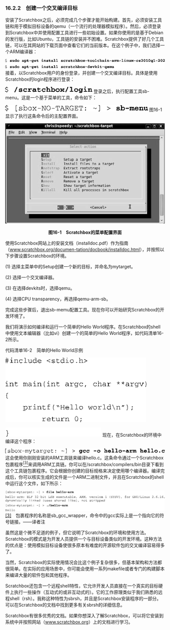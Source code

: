 ### 16.2.2　创建一个交叉编译目标

安装了Scratchbox之后，必须完成几个步骤才能开始构建。首先，必须安装工具链和用于模拟目标设备的qemu（一个流行的处理器模拟程序）。然后，必须登录到Scratchbox中并使用配置工具进行一些初始设置。如果你使用的是基于Debian的发行版，比如Ubuntu，工具链的安装并不困难。Scratchbox提供了好几个工具链，可以在其网站的下载页面中查看它们的当前版本。在这个例子中，我们选择一个ARM编译器：



![492.png](../images/492.png)
接着，以Scratchbox用户的身份登录，并创建一个交叉编译目标。具体是使用Scratchbox的login程序进行登录：



![493.png](../images/493.png)
登录之后，执行配置工具sb-menu。这是一个基于菜单的工具，命令如下：



![494.png](../images/494.png)
图16-1显示了执行这条命令后的主配置界面。

![495.png](../images/495.png)
<center class="my_markdown"><b class="my_markdown">图16-1　Scratchbox的菜单配置界面</b></center>

使用Scratchbox网站上的安装文档（installdoc.pdf）作为指南（<a class="my_markdown" href="['http://www.scratchbox.org/documen-tation/docbook/installdoc.html']">www.scratchbox.org/documen-tation/docbook/installdoc.html</a>），并按照以下步骤设置Scratchbox的环境。

(1) 选择主菜单中的Setup创建一个新的目标，并命名为mytarget。

(2) 选择一个交叉编译器。

(3) 在选择devkits时，选择qemu。

(4) 选择CPU transparency，再选择qemu-arm-sb。

完成这些步骤后，退出sb-memu配置工具。现在你可以开始研究Scratchbox的开发环境了。

我们将演示如何编译和运行一个简单的Hello World程序。在Scratchbox的shell中使用文本编辑器（比如vi）创建一个的简单的Hello World程序，如代码清单16-2所示。

代码清单16-2　简单的Hello World示例



![496.png](../images/496.png)


![497.jpg](../images/497.jpg)
现在，在Scratchbox的环境中编译这个程序：



![498.png](../images/498.png)
这会使用你刚刚安装的ARM工具链来编译hello.c。这条命令通过一个Scratchbox 包裹程序<a class="my_markdown" href="['#anchor163']"><sup class="my_markdown">[3]</sup></a>来调用ARM工具链。你可以在/scratchbox/compilers/bin目录下看到这个工具链包裹程序。它会根据你创建的目标规格来决定使用哪个编译器。编译完成后，你可以核实生成的文件是一个ARM二进制文件，并且在Scratchbox的shell中运行这个文件，如下所示：



![499.png](../images/499.png)
<a class="my_markdown" href="['#ac163']">[3]</a>　包裹程序的名称是sb_gcc_wrapper，命令中的gcc实际上是一个指向它的符号链接。——译者注

虽然这是个微不足道的例子，但它说明了Scratchbox的环境和使用方法。Scratchbox的模式是为开发人员提供一个与目标设备类似的开发环境。这种方法的优点是：使用模拟目标设备使很多原本有难度的开源软件包的交叉编译容易得多了。

当然，Scratchbox的实际使用情况会比这个例子复杂很多，但基本架构和方法都很简单。在实际的应用场景中，你可能会使用一系列makefile或者专门的构建脚本来编译大量的软件包和其他程序。

Scratchbox还包含一个远程shell特性，它允许开发人员直接在一个真实的目标硬件上执行一些操作（互动式的或非互动式的）。它的工作原理类似于我们熟悉的远程shell（rsh）。我称这种特性为sbrsh，并且是Scratchbox安装程序的一部分。可以在Scratchbox的文档中找到更多有关sbrsh的详细信息。

Scratchbox有很多优秀的文档。如果你想深入了解Scratchbox，可以将它安装到系统中并按照网站（<a class="my_markdown" href="['http://www.scratchbox.org']">www.scratchbox.org</a>）上的文档进行学习。

